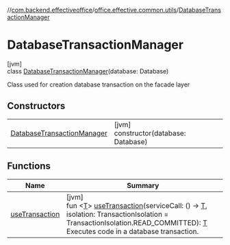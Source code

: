 //[com.backend.effectiveoffice](../../../index.md)/[office.effective.common.utils](../index.md)/[DatabaseTransactionManager](index.md)

# DatabaseTransactionManager

[jvm]\
class [DatabaseTransactionManager](index.md)(database: Database)

Class used for creation database transaction on the facade layer

## Constructors

| | |
|---|---|
| [DatabaseTransactionManager](-database-transaction-manager.md) | [jvm]<br>constructor(database: Database) |

## Functions

| Name | Summary |
|---|---|
| [useTransaction](use-transaction.md) | [jvm]<br>fun &lt;[T](use-transaction.md)&gt; [useTransaction](use-transaction.md)(serviceCall: () -&gt; [T](use-transaction.md), isolation: TransactionIsolation = TransactionIsolation.READ_COMMITTED): [T](use-transaction.md)<br>Executes code in a database transaction. |
